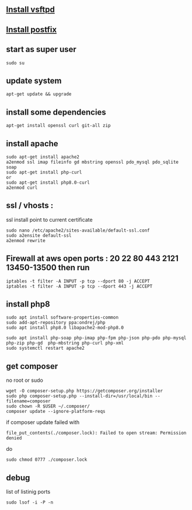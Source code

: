 
## [Install vsftpd](vsftpd.md)

## [Install postfix](postfix.md)


## start as super user 
```
sudo su
```

## update system
```
apt-get update && upgrade
```
## install some dependencies
```
apt-get install openssl curl git-all zip
```
## install apache
```
sudo apt-get install apache2
a2enmod ssl imap fileinfo gd mbstring openssl pdo_mysql pdo_sqlite soap
sudo apt-get install php-curl
or
sudo apt-get install php8.0-curl
a2enmod curl
```
## ssl / vhosts : 
ssl install point to current certificate
```
sudo nano /etc/apache2/sites-available/default-ssl.conf
sudo a2ensite default-ssl
a2enmod rewrite 

```  

## Firewall at aws open ports : 20 22 80 443 2121 13450-13500 then run

```  
iptables -t filter -A INPUT -p tcp --dport 80 -j ACCEPT
iptables -t filter -A INPUT -p tcp --dport 443 -j ACCEPT
```  

##  install php8
```
sudo apt install software-properties-common
sudo add-apt-repository ppa:ondrej/php
sudo apt install php8.0 libapache2-mod-php8.0

sudo apt install php-soap php-imap php-fpm php-json php-pdo php-mysql php-zip php-gd  php-mbstring php-curl php-xml 
sudo systemctl restart apache2

```

## get composer 
no root or sudo
```
wget -O composer-setup.php https://getcomposer.org/installer
sudo php composer-setup.php --install-dir=/usr/local/bin --filename=composer
sudo chown -R $USER ~/.composer/
composer update --ignore-platform-reqs
```

if composer update failed with  
```
file_put_contents(./composer.lock): Failed to open stream: Permission denied
```
do 
```
sudo chmod 0777 ./composer.lock
```


## debug 

list of listinig ports 
```
sudo lsof -i -P -n
```








